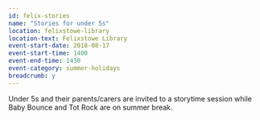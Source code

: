 ```yaml
---
id: felix-stories
name: "Stories for under 5s"
location: felixstowe-library
location-text: Felixstowe Library
event-start-date: 2018-08-17
event-start-time: 1400
event-end-time: 1430
event-category: summer-holidays
breadcrumb: y
---
```


Under 5s and their parents/carers are invited to a storytime session while Baby Bounce and Tot Rock are on summer break.
